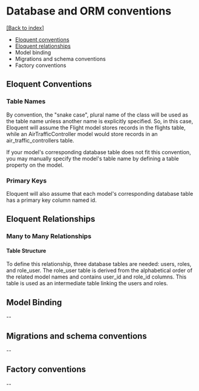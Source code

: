 # Database and ORM conventions
[[Back to index]](./coding-guidelines.md)

- [Eloquent conventions](database-and.orm-conventions.md#eloquent-conventions)
- [Eloquent relationships](database-and.orm-conventions.md#eloquent-relationships)
- Model binding
- Migrations and schema conventions
- Factory conventions

## Eloquent Conventions

### Table Names

By convention, the "snake case", plural name of the class will be used as the table name unless another name is explicitly specified. So, in this case, Eloquent will assume the Flight model stores records in the flights table, while an AirTrafficController model would store records in an air_traffic_controllers table.

If your model's corresponding database table does not fit this convention, you may manually specify the model's table name by defining a table property on the model.

### Primary Keys

Eloquent will also assume that each model's corresponding database table has a primary key column named id.

## Eloquent Relationships

### Many to Many Relationships

#### Table Structure

To define this relationship, three database tables are needed: users, roles, and role_user. The role_user table is derived from the alphabetical order of the related model names and contains user_id and role_id columns. This table is used as an intermediate table linking the users and roles.

## Model Binding

--

## Migrations and schema conventions

--

## Factory conventions

--
